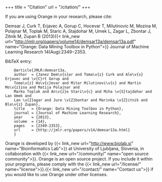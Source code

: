 +++
title = "Citation"
url = "/citation/"
+++


If you are using Orange in your research, please cite:

 Demsar J, Curk T, Erjavec A, Gorup C, Hocevar T, Milutinovic M, Mozina M, Polajnar M, Toplak M, Staric A, Stajdohar M, Umek L, Zagar L, Zbontar J, Zitnik M, Zupan B (2013){{< link_new url="http://jmlr.org/papers/volume14/demsar13a/demsar13a.pdf" name="Orange: Data Mining Toolbox in Python">}}
 Journal of Machine Learning Research 14(Aug):2349−2353.

 BibTeX entry:

		@article{JMLR:demsar13a,
		author  = {Janez Dem\v{s}ar and Toma\v{z} Curk and Ale\v{s} Erjavec and \v{C}rt Gorup and
		Toma\v{z} Ho\v{c}evar and Mitar Milutinovi\v{c} and Martin Mo\v{z}ina and Matija Polajnar and
		Marko Toplak and An\v{z}e Stari\v{c} and Miha \v{S}tajdohar and Lan Umek and
		Lan \v{Z}agar and Jure \v{Z}bontar and Marinka \v{Z}itnik and Bla\v{z} Zupan},
		title   = {Orange: Data Mining Toolbox in Python},
		journal = {Journal of Machine Learning Research},
		year    = {2013},
		volume  = {14},
		pages   = {2349-2353},
		url     = {http://jmlr.org/papers/v14/demsar13a.html}
		}
Orange is developed by {{< link_new url="http://www.biolab.si" name="Bioinformatics Lab">}} at University of Ljubljana, Slovenia, in collaboration with {{< link_new url="/community/" name="open source community">}}.
Orange is an open source project. If you include it within your programs, please comply with the {{< link_new url="/license/" name="license">}}.{{< link_new url="/contact/" name="Contact us">}} if you would like to use Orange under other licenses.
